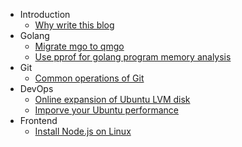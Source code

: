 * Introduction
    * [ Why write this blog ](introduction/why-write-this-blog.md)
* Golang
    * [ Migrate mgo to qmgo ](golang/migrate-mgo-to-qmgo.md)
    * [ Use pprof for golang program memory analysis ](golang/use-pprof-for-golang-program-memory-analysis.md)
* Git
    * [Common operations of Git](git/common-operations-of-git.md)
* DevOps
  * [Online expansion of Ubuntu LVM disk](devops/online-expansion-of-ubuntu-lvm-disk.md)
  * [Imporve your Ubuntu performance](devops/improve-your-ubuntu-performance.md)
* Frontend
  * [Install Node.js on Linux](frontend/install-nodejs-on-linux.md)

